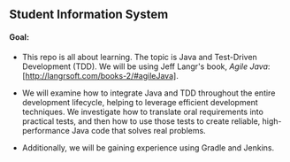 ## Student Information System
#### Goal:
- This repo is all about learning. The topic is Java and Test-Driven Development (TDD). We will be using Jeff Langr's book, *Agile Java*: [http://langrsoft.com/books-2/#agileJava].
- We will examine how to integrate Java and TDD  throughout the entire development lifecycle, helping to leverage efficient development techniques. We investigate how to translate oral requirements into practical tests, and then how to use those tests to create reliable, high-performance Java code that solves real problems.

- Additionally, we will be gaining experience using Gradle and Jenkins.